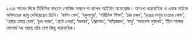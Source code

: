 ২০১৪ সালের দিকে টিভিসির মাধ্যমে শোবিজ অঙ্গনে পা রাখেন আইরিন আফরোজ। অসংখ্য ধারাবাহিক ও একক নাটকে অভিনয়ের জাদু দেখিয়েছেন তিনি। ‘কলিং বেল’, ‘বকুলপুর’, ‘শারীরিক শিক্ষা’, ‘চার চক্কর’, ‘রঙের মানুষ ঢংয়ের খেলা’, ‘চোরে চোরে প্রেম’, ‘চুল পাকা’, ‘ছোট দেবর’, ‘অভাব’, ‘প্রেমপত্র’, ‘গ্যাঁড়াকল’, ‘বাবু’, ‘সাবলেট গুবলেট’, ‘তিন শব্দের মেসেজ’সহ আছে তাঁর বেশ কিছু ধারাবাহিক।
